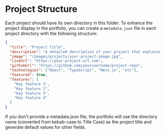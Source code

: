 # Project Structure

Each project should have its own directory in this folder. To enhance the project display in the portfolio, you can create a `metadata.json` file in each project directory with the following structure:

```json
{
  "title": "Project Title",
  "description": "A detailed description of your project that explains what it does and what problem it solves.",
  "image": "/images/projects/your-project-image.jpg",
  "liveUrl": "https://your-project-url.com",
  "githubUrl": "https://github.com/yourusername/project-repo",
  "technologies": ["React", "TypeScript", "Next.js", "etc"],
  "featured": true,
  "features": [
    "Key feature 1",
    "Key feature 2",
    "Key feature 3",
    "Key feature 4"
  ]
}
```

If you don't provide a metadata.json file, the portfolio will use the directory name (converted from kebab-case to Title Case) as the project title and generate default values for other fields.
